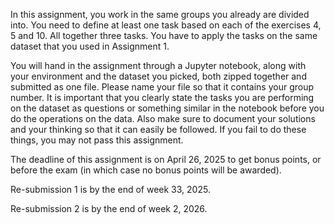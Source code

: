 In this assignment, you work in the same groups you already are divided into. You need to define at least one task based on each of the exercises 4, 5 and 10. All together three tasks. You have to apply the tasks on the same dataset that you used in Assignment 1. 

You will hand in the assignment through a Jupyter notebook, along with your environment and the dataset you picked, both zipped together and submitted as one file. Please name your file so that it contains your group number. It is important that you clearly state the tasks you are performing on the dataset as questions or something similar in the notebook before you do the operations on the data. Also make sure to document your solutions and your thinking so that it can easily be followed. If you fail to do these things, you may not pass this assignment.

The deadline of this assignment is on April 26, 2025 to get bonus points, or before the exam (in which case no bonus points will be awarded).

Re-submission 1 is by the end of week 33, 2025.

Re-submission 2 is by the end of week 2, 2026.